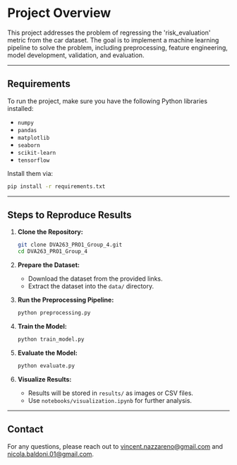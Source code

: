 # Project Overview

This project addresses the problem of regressing the 'risk_evaluation' metric from the car dataset. The goal is to implement a machine learning pipeline to solve the problem, including preprocessing, feature engineering, model development, validation, and evaluation.

---

## Requirements

To run the project, make sure you have the following Python libraries installed:

- `numpy` 
- `pandas`
- `matplotlib` 
- `seaborn` 
- `scikit-learn` 
- `tensorflow` 

Install them via:
```bash
pip install -r requirements.txt
```

---

## Steps to Reproduce Results

1. **Clone the Repository:**
   ```bash
   git clone DVA263_PRO1_Group_4.git
   cd DVA263_PRO1_Group_4
   ```

2. **Prepare the Dataset:**
   - Download the dataset from the provided links.
   - Extract the dataset into the `data/` directory.

3. **Run the Preprocessing Pipeline:**
   ```bash
   python preprocessing.py
   ```

4. **Train the Model:**
   ```bash
   python train_model.py
   ```

5. **Evaluate the Model:**
   ```bash
   python evaluate.py
   ```

6. **Visualize Results:**
   - Results will be stored in `results/` as images or CSV files.
   - Use `notebooks/visualization.ipynb` for further analysis.

---

## Contact

For any questions, please reach out to vincent.nazzareno@gmail.com and nicola.baldoni.01@gmail.com.

